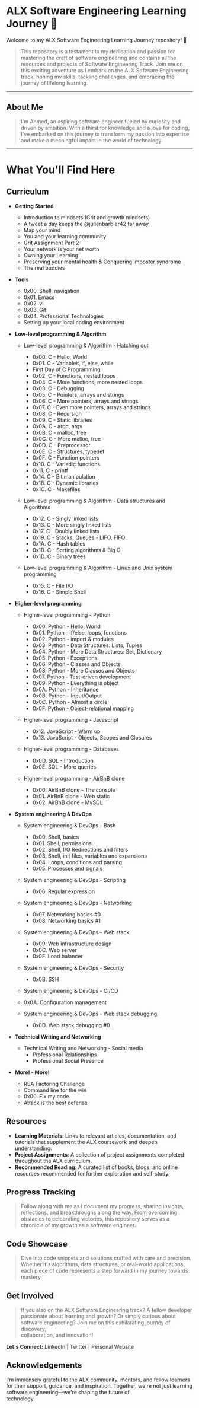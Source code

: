 
# ALX Software Engineering Learning Journey 🌟

Welcome to my ALX Software Engineering Learning Journey repository! 🚀

> This repository is a testament to my dedication and passion for mastering the craft of software engineering and contains all the resources and projects of Software Engineering Track. Join me on this exciting adventure as I embark on the ALX Software Engineering track, honing my skills, tackling challenges, and embracing the journey of lifelong learning.
***
## About Me
> I'm Ahmed, an aspiring software engineer fueled by curiosity and driven by ambition. With a thirst for knowledge and a love for coding, I've embarked on this journey to transform my passion into expertise and     make a meaningful impact in the world of technology.
***
# What You'll Find Here
## Curriculum
* **Getting Started**
  *  Introduction to mindsets (Grit and growth mindsets)
  *  A tweet a day keeps the @julienbarbier42 far away
  *  Map your mind
  *  You and your learning community
  *  Grit Assignment Part 2
  *  Your network is your net worth
  *  Owning your Learning
  *  Preserving your mental health & Conquering imposter syndrome
  *  The real buddies
    
* **Tools**
  *  0x00. Shell, navigation
  *  0x01. Emacs
  *  0x02. vi
  *  0x03. Git
  *  0x04. Professional Technologies
  *  Setting up your local coding environment
    
* **Low-level programming & Algorithm**
  * Low-level programming & Algorithm - Hatching out
     * 0x00. C - Hello, World
     * 0x01. C - Variables, if, else, while
     * First Day of C Programming
     * 0x02. C - Functions, nested loops
     * 0x04. C - More functions, more nested loops
     * 0x03. C - Debugging
     * 0x05. C - Pointers, arrays and strings
     * 0x06. C - More pointers, arrays and strings
     * 0x07. C - Even more pointers, arrays and strings
     * 0x08. C - Recursion
     * 0x09. C - Static libraries
     * 0x0A. C - argc, argv
     * 0x0B. C - malloc, free
     * 0x0C. C - More malloc, free
     * 0x0D. C - Preprocessor
     * 0x0E. C - Structures, typedef
     * 0x0F. C - Function pointers
     * 0x10. C - Variadic functions
     * 0x11. C - printf
     * 0x14. C - Bit manipulation
     * 0x18. C - Dynamic libraries
     * 0x1C. C - Makefiles
       
  * Low-level programming & Algorithm - Data structures and Algorithms
     * 0x12. C - Singly linked lists
     * 0x13. C - More singly linked lists
     * 0x17. C - Doubly linked lists
     * 0x19. C - Stacks, Queues - LIFO, FIFO
     * 0x1A. C - Hash tables
     * 0x1B. C - Sorting algorithms & Big O
     * 0x1D. C - Binary trees
       
  * Low-level programming & Algorithm - Linux and Unix system programming
     * 0x15. C - File I/O
     * 0x16. C - Simple Shell
         
 * **Higher-level programming**
   * Higher-level programming - Python
     * 0x00. Python - Hello, World
     * 0x01. Python - if/else, loops, functions
     * 0x02. Python - import & modules
     * 0x03. Python - Data Structures: Lists, Tuples
     * 0x04. Python - More Data Structures: Set, Dictionary
     * 0x05. Python - Exceptions
     * 0x06. Python - Classes and Objects
     * 0x08. Python - More Classes and Objects
     * 0x07. Python - Test-driven development
     * 0x09. Python - Everything is object
     * 0x0A. Python - Inheritance
     * 0x0B. Python - Input/Output
     * 0x0C. Python - Almost a circle
     * 0x0F. Python - Object-relational mapping
       
   * Higher-level programming - Javascript
     * 0x12. JavaScript - Warm up
     * 0x13. JavaScript - Objects, Scopes and Closures
       
   * Higher-level programming - Databases
      * 0x0D. SQL - Introduction
      * 0x0E. SQL - More queries
        
   * Higher-level programming - AirBnB clone
      * 0x00. AirBnB clone - The console
      * 0x01. AirBnB clone - Web static
      * 0x02. AirBnB clone - MySQL
        
 * **System engineering & DevOps**
   * System engineering & DevOps - Bash
     * 0x00. Shell, basics
     * 0x01. Shell, permissions
     * 0x02. Shell, I/O Redirections and filters
     * 0x03. Shell, init files, variables and expansions
     * 0x04. Loops, conditions and parsing
     * 0x05. Processes and signals
       
   * System engineering & DevOps - Scripting
      * 0x06. Regular expression
        
   * System engineering & DevOps - Networking
     * 0x07. Networking basics #0
     * 0x08. Networking basics #1
       
   * System engineering & DevOps - Web stack
     * 0x09. Web infrastructure design
     * 0x0C. Web server
     * 0x0F. Load balancer
       
   * System engineering & DevOps - Security
      * 0x0B. SSH
        
   * System engineering & DevOps - CI/CD
    * 0x0A. Configuration management
      
   * System engineering & DevOps - Web stack debugging
      * 0x0D. Web stack debugging #0
        
 * **Technical Writing and Networking**
    * Technical Writing and Networking - Social media
      * Professional Relationships
      * Professional Social Presence
        
  * **More! - More!**
     * RSA Factoring Challenge
     * Command line for the win
     * 0x00. Fix my code
     * Attack is the best defense

## Resources
* **Learning Materials**: Links to relevant articles, documentation, and tutorials that supplement the ALX coursework and deepen understanding.
* **Project Assignments**: A collection of project assignments completed throughout the ALX curriculum.
* **Recommended Reading**: A curated list of books, blogs, and online resources recommended for further exploration and self-study.

## Progress Tracking
>  Follow along with me as I document my progress, sharing insights, reflections, and breakthroughs along the way. From overcoming obstacles to celebrating victories, this repository serves as a chronicle of my      growth as a software engineer.

## Code Showcase
>  Dive into code snippets and solutions crafted with care and precision. Whether it's algorithms, data structures, or real-world applications, each piece of code represents a step forward in my journey towards      mastery.

## Get Involved
>  If you also on the ALX Software Engineering track? A fellow developer passionate about learning and growth? Or simply curious about software engineering? Join me on this exhilarating journey of discovery,     
collaboration, and innovation!

**Let's Connect:** LinkedIn | Twitter | Personal Website

## Acknowledgements
I'm immensely grateful to the ALX community, mentors, and fellow learners for their support, guidance, and inspiration. Together, we're not just learning software engineering—we're shaping the future of     
technology.
